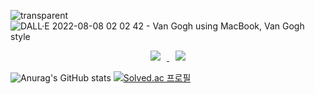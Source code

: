![transparent](https://capsule-render.vercel.app/api?type=waving&color=0:beebfd,100:9ec5d5&text=Youngcheon&height=200&fontSize=60&animation=twinkling)
<br>
![DALL·E 2022-08-08 02 02 42 - Van Gogh using MacBook, Van Gogh style](https://user-images.githubusercontent.com/76905528/183302493-a30b63ab-7fea-499f-9956-aff7efb401bb.png)

<p align="center">
<a href="https://www.instagram.com/0thounsandboy/">
    <img 
        src="http://img.shields.io/badge/-instagram-333333?style=flat&logo=Instagram&link=https://www.instagram.com/0thousandboy/"
        style="height : auto; margin-left : 10px; margin-right : 10px;"/>
</a>
<a href="https://velog.io/@youngcheon">
    <img 
        src="http://img.shields.io/badge/-Velog-00aaa7?style=flat&logo=Vector Logo Zone&link=https://velog.io/@youngcheon"
        style="height : auto; margin-left : 10px; margin-right : 10px;"/>
</a>
</p>

![Anurag's GitHub stats](https://github-readme-stats.vercel.app/api?username=youngcheon&show_icons=true&theme=highcontrast)
[![Solved.ac
프로필](http://mazassumnida.wtf/api/v2/generate_badge?boj=rla1371)](https://solved.ac/rla1371)
